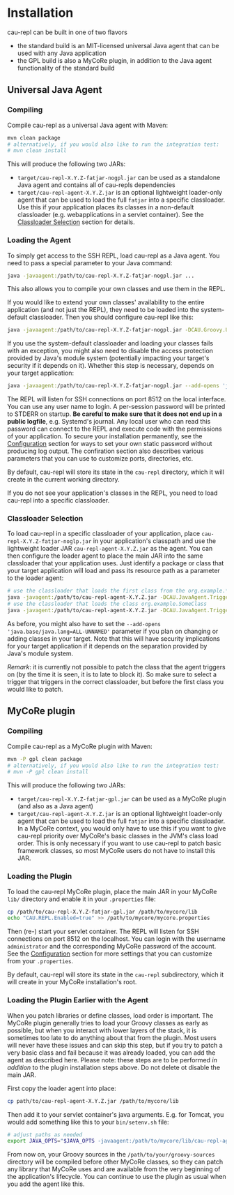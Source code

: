 # Installation

cau-repl can be built in one of two flavors

- the standard build is an MIT-licensed universal Java agent that can be used with any Java application
- the GPL build is also a MyCoRe plugin, in addition to the Java agent functionality of the standard build

## Universal Java Agent

### Compiling

Compile cau-repl as a universal Java agent with Maven:
```bash
mvn clean package
# alternatively, if you would also like to run the integration test:
# mvn clean install 
```
This will produce the following two JARs:

- `target/cau-repl-X.Y.Z-fatjar-nogpl.jar` can be used as a standalone Java agent and contains all of cau-repls dependencies
- `target/cau-repl-agent-X.Y.Z.jar` is an optional lightweight loader-only agent that can be used to load the full `fatjar`
  into a specific classloader. Use this if your application places its classes in a non-default classloader (e.g.
  webapplications in a servlet container). See the [Classloader Selection](#classloader-selection) section for details. 

### Loading the Agent

To simply get access to the SSH REPL, load cau-repl as a Java agent. You need to pass a special parameter to your
Java command:
```bash
java -javaagent:/path/to/cau-repl-X.Y.Z-fatjar-nogpl.jar ...
```
This also allows you to compile your own classes and use them in the REPL.

If you would like to extend your own classes' availability to the entire application (and not just the REPL), they need
to be loaded into the system-default classloader. Then you should configure cau-repl like this: 
```bash
java -javaagent:/path/to/cau-repl-X.Y.Z-fatjar-nogpl.jar -DCAU.Groovy.UseSystemClassLoader=true ...
```

If you use the system-default classloader and loading your classes fails with an exception, you might also need to
disable the access protection provided by Java's module system (potentially impacting your target's security if it
depends on it). Whether this step is necessary, depends on your target application:
```bash
java -javaagent:/path/to/cau-repl-X.Y.Z-fatjar-nogpl.jar --add-opens 'java.base/java.lang=ALL-UNNAMED' -DCAU.Groovy.UseSystemClassLoader=true ...
```

The REPL will listen for SSH connections on port 8512 on the local interface. You can use any user name to login. A
per-session password will be printed to STDERR on startup. **Be careful to make sure that it does not end up in a public
logfile**, e.g. Systemd's journal. Any local user who can read this password can connect to the REPL and execute code
with the permissions of your application. To secure your installation permanently, see the [Configuration](configuration.md) section for ways to set your own
static password without producing log output. The confiration section also describes various parameters that you can
use to customize ports, directories, etc.

By default, cau-repl will store its state in the `cau-repl` directory, which it will create in the current working
directory.

If you do not see your application's classes in the REPL, you need to load cau-repl into a specific classloader.

### Classloader Selection

To load cau-repl in a specific classloader of your application, place `cau-repl-X.Y.Z-fatjar-noglp.jar` in your
application's classpath and use the lightweight loader JAR `cau-repl-agent-X.Y.Z.jar` as the agent. You can then
configure the loader agent to place the main JAR into the same classloader that your application uses. Just identify
a package or class that your target application will load and pass its resource path as a parameter to the loader agent:
```bash
# use the classloader that loads the first class from the org.example.* package
java -javagent:/path/to/cau-repl-agent-X.Y.Z.jar -DCAU.JavaAgent.Triggers=org/example/
# use the classloader that loads the class org.example.SomeClass
java -javagent:/path/to/cau-repl-agent-X.Y.Z.jar -DCAU.JavaAgent.Triggers=org/example/SomeClass
```
As before, you might also have to set the `--add-opens 'java.base/java.lang=ALL-UNNAMED'` parameter if you plan on
changing or adding classes in your target. Note that this will have security implications for your target application if it
depends on the separation provided by Java's module system.

_Remark_: it is currently not possible to patch the class that the agent triggers
on (by the time it is seen, it is to late to block it). So make sure to select a trigger that triggers in the correct
classloader, but before the first class you would like to patch.

## MyCoRe plugin

### Compiling

Compile cau-repl as a MyCoRe plugin with Maven:
```bash
mvn -P gpl clean package
# alternatively, if you would also like to run the integration test:
# mvn -P gpl clean install 
```
This will produce the following two JARs:

- `target/cau-repl-X.Y.Z-fatjar-gpl.jar` can be used as a MyCoRe plugin (and also as a Java agent)
- `target/cau-repl-agent-X.Y.Z.jar` is an optional lightweight loader-only agent that can be used to load the full `fatjar`
  into a specific classloader. In a MyCoRe context, you would only have to use this if you want to give cau-repl
  priority over MyCoRe's basic classes in the JVM's class load order. This is only necessary if you want to use cau-repl
  to patch basic framework classes, so most MyCoRe users do not have to install this JAR.

### Loading the Plugin

To load the cau-repl MyCoRe plugin, place the main JAR in your MyCoRe `lib/` directory and enable it in your
`.properties` file:
```bash
cp /path/to/cau-repl-X.Y.Z-fatjar-gpl.jar /path/to/mycore/lib
echo "CAU.REPL.Enabled=true" >> /path/to/mycore/mycore.properties
```
Then (re-) start your servlet container. The REPL will listen for SSH connections on port 8512 on the localhost. You can
login with the username `administrator` and the corresponding MyCoRe password of the account. See the
[Configuration](configuration.md) section for more settings that you can customize from your `.properties`.

By default, cau-repl will store its state in the `cau-repl` subdirectory, which it will create in your MyCoRe
installation's root.

### Loading the Plugin Earlier with the Agent

When you patch libraries or define classes, load order is important. The MyCoRe plugin generally tries to load your
Groovy classes as early as possible, but when you interact with lower layers of the stack, it is sometimes too late to
do anything about that from the plugin. Most users will never have these issues and can skip this step, but if you try
to patch a very basic class and fail because it was already loaded, you can add the agent as described here. Please note: these steps are to be
performed _in addition_ to the plugin installation steps above. Do not delete ot disable the main JAR.

First copy the loader agent into place:
```bash
cp path/to/cau-repl-agent-X.Y.Z.jar /path/to/mycore/lib
```
Then add it to your servlet container's java arguments. E.g. for Tomcat, you would add something like this to your
`bin/setenv.sh` file:
```bash
# adjust paths as needed
export JAVA_OPTS="$JAVA_OPTS -javaagent:/path/to/mycore/lib/cau-repl-agent-X.Y.Z.jar -DCAU.JavaAgent.ClassPath=/path/to/mycore/lib/* -DCAU.JavaAgent.SupportMode=true -DCAU.JavaAgent.Triggers=org/mycore/ -DCAU.Groovy.ClassPath=$CATALINA_HOME/lib/*:$CATALINA_HOME/webapps/ROOT/WEB-INF/lib/* -DCAU.Groovy.SourceDirs=/path/to/your/groovy-sources"
```
From now on, your Groovy sources in the `/path/to/your/groovy-sources` directory will be compiled before other MyCoRe
classes, so they can patch any library that MyCoRe uses and are available from the very beginning of the application's
lifecycle. You can continue to use the plugin as usual when you add the agent like this.